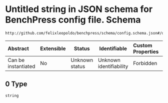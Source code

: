 # Untitled string in JSON schema for BenchPress config file. Schema

```txt
http://github.com/felixleopoldo/benchpress/schema/config.schema.json#/definitions/data_setup_dict/properties/parameters_id/anyOf/0
```




| Abstract            | Extensible | Status         | Identifiable            | Custom Properties | Additional Properties | Access Restrictions | Defined In                                                                  |
| :------------------ | ---------- | -------------- | ----------------------- | :---------------- | --------------------- | ------------------- | --------------------------------------------------------------------------- |
| Can be instantiated | No         | Unknown status | Unknown identifiability | Forbidden         | Allowed               | none                | [config.schema.json\*](../../out/config.schema.json "open original schema") |

## 0 Type

`string`
